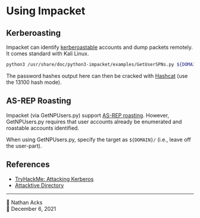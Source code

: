 # Using Impacket

## Kerberoasting

Impacket can identify [kerberoastable](kerberos.md) accounts and dump packets remotely. It comes standard with Kali Linux.

```bash
python3 /usr/share/doc/python3-impacket/examples/GetUserSPNs.py ${DOMAIN}/${USER}:${PASSWORD} -dc-ip $DOMAIN_CONTROLLER_IP -request
```

The password hashes output here can then be cracked with [Hashcat](hashcat.md) (use the 13100 hash mode).

## AS-REP Roasting

Impacket (via GetNPUsers.py) support [AS-REP roasting](kerberos.md). However, GetNPUsers.py requires that user accounts already be enumerated and roastable accounts identified.

When using GetNPUsers.py, specify the target as `${DOMAIN}/` (i.e., leave off the user-part).

## References

* [TryHackMe: Attacking Kerberos](tryhackme-attacking-kerberos.md)
* [Attacktive Directory](tryhackme-attacktive-directory.md)

- - - -

<span aria-hidden="true">👤</span> Nathan Acks  
<span aria-hidden="true">📅</span> December 6, 2021
